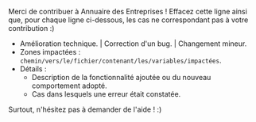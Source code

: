 Merci de contribuer à Annuaire des Entreprises ! Effacez cette ligne ainsi que, pour chaque ligne ci-dessous, les cas ne correspondant pas à votre contribution :)

- Amélioration technique. | Correction d'un bug. | Changement mineur.
- Zones impactées : `chemin/vers/le/fichier/contenant/les/variables/impactées`.
- Détails :
  - Description de la fonctionnalité ajoutée ou du nouveau comportement adopté.
  - Cas dans lesquels une erreur était constatée.

Surtout, n'hésitez pas à demander de l'aide ! :)
